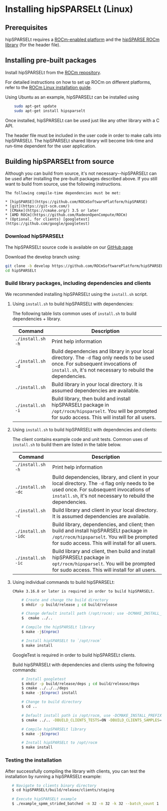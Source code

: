<meta name="description" content="Installing hipSPARSELt on Linux">
<meta name="keywords" content="hipSPARSELt, ROCm, install, Linux">

# Installing hipSPARSELt (Linux)

## Prerequisites

hipSPARSELt requires a [ROCm-enabled platform](https://rocm.github.io/) and the
[hipSPARSE ROCm library](https://github.com/ROCmSoftwarePlatform/hipSPARSE) (for the header file).

## Installing pre-built packages

Install hipSPARSELt from the
[ROCm repository](https://rocm.github.io/ROCmInstall.html#installing-from-amd-rocm-repositories).

For detailed instructions on how to set up ROCm on different platforms, refer to the
[ROCm Linux installation guide](https://rocm.docs.amd.com/en/develop/tutorials/install/linux/index.html).

Using Ubuntu as an example, hipSPARSELt can be installed using

```bash
    sudo apt-get update
    sudo apt-get install hipsparselt
```

Once installed, hipSPARSELt can be used just like any other library with a C API.

The header file must be included in the user code in order to make calls into hipSPARSELt. The
hipSPARSELt shared library will become link-time and run-time dependent for the user application.

## Building hipSPARSELt from source

Although you can build from source, it's not necessary--hipSPARSELt can be used after installing the
pre-built packages described above. If you still want to build from source, use the following
instructions.

```{note}
The following compile-time dependencies must be met:

* [hipSPARSE](https://github.com/ROCmSoftwarePlatform/hipSPARSE)
* [git](https://git-scm.com/)
* [CMake](https://cmake.org/) 3.5 or later
* [AMD ROCm](https://github.com/RadeonOpenCompute/ROCm)
* (Optional, for clients) [googletest](https://github.com/google/googletest)
```

### Download hipSPARSELt

The hipSPARSELt source code is available on our
[GitHub page](https://github.com/ROCmSoftwarePlatform/hipSPARSELt)

Download the develop branch using:

```bash
git clone -b develop https://github.com/ROCmSoftwarePlatform/hipSPARSELt.git
cd hipSPARSELt
```

### Build library packages, including dependencies and clients

We recommended installing hipSPARSELt using the `install.sh` script.

1. Using `install.sh` to build hipSPARSELt with dependencies:

    The following table lists common uses of `install.sh` to build dependencies + library.

    | Command | Description |
    |-------------|--------------|
    | `./install.sh -h` | Print help information |
    | `./install.sh -d` | Build dependencies and library in your local directory. The `-d` flag only needs to be used once. For subsequent invocations of `install.sh`, it's not necessary to rebuild the dependencies. |
    | `./install.sh` | Build library in your local directory. It is assumed dependencies are available. |
    | `./install.sh -i` | Build library, then build and install hipSPARSELt package in `/opt/rocm/hipsparselt`. You will be prompted for sudo access. This will install for all users. |

2. Using `install.sh` to build hipSPARSELt with dependencies and clients:

    The client contains example code and unit tests. Common uses of `install.sh` to build them are listed in the table below.

    | Command | Description |
    |-------------|--------------|
    | `./install.sh -h` | Print help information |
    | `./install.sh -dc` | Build dependencies, library, and client in your local directory. The `-d` flag only needs to be used once. For subsequent invocations of `install.sh`, it's not necessary to rebuild the dependencies. |
    | `./install.sh -c` | Build library and client in your local directory. It is assumed dependencies are available. |
    | `./install.sh -idc` | Build library, dependencies, and client; then build and install hipSPARSELt package in `/opt/rocm/hipsparselt`. You will be prompted for sudo access. This will install for all users. |
    | `./install.sh -ic` | Build library and client, then build and install hipSPARSELt package in `opt/rocm/hipsparselt`. You will be prompted for sudo access. This will install for all users. |

3. Using individual commands to build hipSPARSELt:

    ```{note}
    CMake 3.16.8 or later is required in order to build hipSPARSELt.
    ```

    ```bash
        # Create and change the build directory
        $ mkdir -p build/release ; cd build/release

        # Change default install path (/opt/rocm); use -DCMAKE_INSTALL_PREFIX=<path> to adjust the path
        $  cmake ../..

        # Compile the hipSPARSELt library
        $ make -j$(nproc)

        # Install hipSPARSELt to `/opt/rocm`
        $ make install
      ```

    GoogleTest is required in order to build hipSPARSELt clients.

    Build hipSPARSELt with dependencies and clients using the following commands:

    ```bash
        # Install googletest
        $ mkdir -p build/release/deps ; cd build/release/deps
        $ cmake ../../../deps
        $ make -j$(nproc) install

        # Change to build directory
        $ cd ..

        # Default install path is /opt/rocm, use -DCMAKE_INSTALL_PREFIX=<path> to adjust it
        $ cmake ../.. -DBUILD_CLIENTS_TESTS=ON -DBUILD_CLIENTS_SAMPLES=ON

        # Compile hipSPARSELt library
        $ make -j$(nproc)

        # Install hipSPARSELt to /opt/rocm
        $ make install
     ```

### Testing the installation

After successfully compiling the library with clients, you can test the installation by running a hipSPARSELt example:

``` bash
   # Navigate to clients binary directory
   $ cd hipSPARSELt/build/release/clients/staging

   # Execute hipSPARSELt example
   $ ./example_spmm_strided_batched -m 32 -n 32 -k 32 --batch_count 1
```
